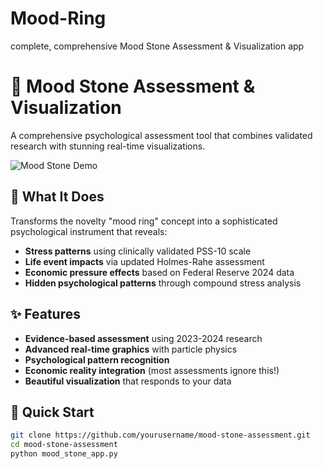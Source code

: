 # Mood-Ring
complete, comprehensive Mood Stone Assessment &amp; Visualization app
# 🔮 Mood Stone Assessment & Visualization

A comprehensive psychological assessment tool that combines validated research with stunning real-time visualizations.

![Mood Stone Demo](screenshots/demo.gif)

## 🧠 What It Does

Transforms the novelty "mood ring" concept into a sophisticated psychological instrument that reveals:
- **Stress patterns** using clinically validated PSS-10 scale
- **Life event impacts** via updated Holmes-Rahe assessment  
- **Economic pressure effects** based on Federal Reserve 2024 data
- **Hidden psychological patterns** through compound stress analysis

## ✨ Features

- **Evidence-based assessment** using 2023-2024 research
- **Advanced real-time graphics** with particle physics
- **Psychological pattern recognition** 
- **Economic reality integration** (most assessments ignore this!)
- **Beautiful visualization** that responds to your data

## 🚀 Quick Start

```bash
git clone https://github.com/yourusername/mood-stone-assessment.git
cd mood-stone-assessment
python mood_stone_app.py
